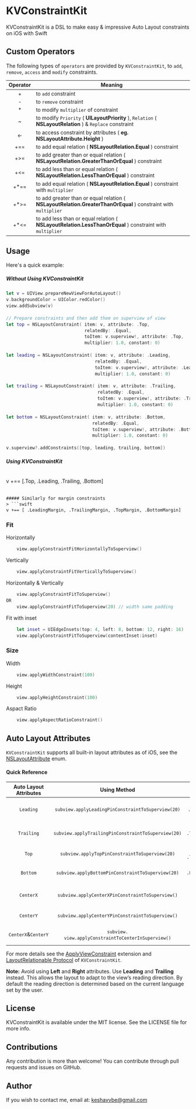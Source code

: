 # KVConstraintKit
KVConstraintKit is a DSL to make easy & impressive Auto Layout constraints on iOS with Swift

## Custom Operators
The following types of `operators` are provided by `KVConstraintKit`, to `add`, `remove`, `access` and `modify` constraints.

| Operator | Meaning |
| :--------: |-------|
| + | to `add` constraint |
| - | to `remove` constraint |
| * | to modify `multiplier` of constraint |
| ~ | to modify `Priority` ( **UILayoutPriority** ), `Relation` ( **NSLayoutRelation** ) & `Replace` constraint|
| <- | to access constraint by attributes ( **eg. NSLayoutAttribute.Height** ) |
| +== | to add equal relation ( **NSLayoutRelation.Equal** ) constraint |
| +>= | to add greater than or equal relation ( **NSLayoutRelation.GreaterThanOrEqual** ) constraint |
| +<= | to add less than or equal relation ( **NSLayoutRelation.LessThanOrEqual** ) constraint |
| +*== | to add equal relation ( **NSLayoutRelation.Equal** ) constraint with `multiplier` |
| +*>= | to add greater than or equal relation ( **NSLayoutRelation.GreaterThanOrEqual** ) constraint with `multiplier` |
| +*<= | to add less than or equal relation ( **NSLayoutRelation.LessThanOrEqual** ) constraint with `multiplier` |


## Usage

Here's a quick example:
##### Without Using KVConstraintKit
```swift
let v = UIView.prepareNewViewForAutoLayout()
v.backgroundColor = UIColor.redColor()
view.addSubview(v)
    
// Prepare constraints and then add them on superview of view
let top = NSLayoutConstraint( item: v, attribute: .Top,
	                          relatedBy: .Equal,
	                          toItem: v.superview!, attribute: .Top,
	                          multiplier: 1.0, constant: 0)

let leading = NSLayoutConstraint( item: v, attribute: .Leading,
	                              relatedBy: .Equal,
	                              toItem: v.superview!, attribute: .Leading,
	                              multiplier: 1.0, constant: 0)

let trailing = NSLayoutConstraint( item: v, attribute: .Trailing,
	                               relatedBy: .Equal,
	                               toItem: v.superview!, attribute: .Trailing,
	                               multiplier: 1.0, constant: 0)

let bottom = NSLayoutConstraint( item: v, attribute: .Bottom,
	                             relatedBy: .Equal,
	                             toItem: v.superview!, attribute: .Bottom,
	                             multiplier: 1.0, constant: 0)

v.superview?.addConstraints([top, leading, trailing, bottom])

```
##### Using KVConstraintKit

> ```swift
v +== [.Top, .Leading, .Trailing, .Bottom]
```

##### Similarly for margin constraints
> ```swift
v +== [ .LeadingMargin, .TrailingMargin, .TopMargin, .BottomMargin]
```

### Fit
Horizontally

```swift
	view.applyConstraintFitHorizontallyToSuperview()
```
Vertically

```swift
	view.applyConstraintFitVerticallyToSuperview()
```
Horizontally & Vertically

```swift
	view.applyConstraintFitToSuperview()
OR
	view.applyConstraintFitToSuperview(20) // width same padding 
```

Fit with inset

```swift
	let inset = UIEdgeInsets(top: 4, left: 8, bottom: 12, right: 16)    
	view.applyConstraintFitToSuperview(contentInset:inset)
```
### Size

Width

```swift
	view.applyWidthConstraint(100)
```

Height

```swift
	view.applyHeightConstraint(100)
```

Aspact Ratio

```swift
	view.applyAspectRatioConstraint()
```
## Auto Layout Attributes
`KVConstraintKit` supports all built-in layout attributes as of iOS, see the [NSLayoutAttribute](https://developer.apple.com/reference/uikit/nslayoutattribute) enum.

#### Quick Reference

| Auto Layout Attributes  | Using Method  | Using Operator | Sketch | 
| :--------: |:--------:|:--------:|:--------:| 
|  `Leading`   | `subview.applyLeadingPinConstraintToSuperview(20)`  | `(subview +== .Leading).constant = 20`   | ![Leading](./Assets/LeadingPinConstraintToSuper.png) |
|  `Trailing`  | `subview.applyTrailingPinConstraintToSuperview(20)` | `(subview +== .Trailing).constant = 20`  | ![Trailing](./Assets/TrailingPinConstraintToSuper.png) |
|    `Top`     | `subview.applyTopPinConstraintToSuperview(20)`      | `(subview +== .Top).constant = 20`       | ![Top](./Assets/TopPinConstraintToSuper.png) |
|   `Bottom`   | `subview.applyBottomPinConstraintToSuperview(20)`   | `(subview +== .Bottom).constant = 20`   | ![Bottom](./Assets/BottomPinConstraintToSuper.png) |
|   `CenterX`  | `subview.applyCenterXPinConstraintToSuperview()`   | `subview +== .CenterX` | ![CenterX](./Assets/CenterXPinConstraintToSuper.png) |
|   `CenterY`  | `subview.applyCenterYPinConstraintToSuperview()`   | `subview +== .CenterY` | ![CenterY](./Assets/CenterYPinConstraintToSuper.png) |
|  `CenterX`&`CenterY`  | `subview. view.applyConstraintToCenterInSuperview()`   | `subview +== [.CenterX, .CenterY]` | ![CenterY](./Assets/CenterXYPinConstraintToSuper.png) |

For more details see the [ApplyViewConstraint](./ConstraintKit/KVConstraintKit-Swift-2.3/KVConstraintKit/ApplyViewConstraint.swift) extension and [LayoutRelationable Protocol](./ConstraintKit/KVConstraintKit-Swift-2.3/KVConstraintKit/KVConstraintKitProtocol.swift) of `KVConstraintKit`.

**Note:** Avoid using **Left** and **Right** attributes. Use **Leading** and **Trailing** instead. This allows the layout to adapt to the view’s reading direction. By default the reading direction is determined based on the current language set by the user.

## License

KVConstraintKit is available under the MIT license. See the LICENSE file for more info.

## Contributions

Any contribution is more than welcome! You can contribute through pull requests and issues on GitHub.

## Author

If you wish to contact me, email at: keshavvbe@gmail.com
